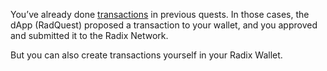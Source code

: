 You’ve already done [transactions](?glossaryAnchor=transactions) in previous quests. In those cases, the dApp (RadQuest) proposed a transaction to your wallet, and you approved and submitted it to the Radix Network.

But you can also create transactions yourself in your Radix Wallet.